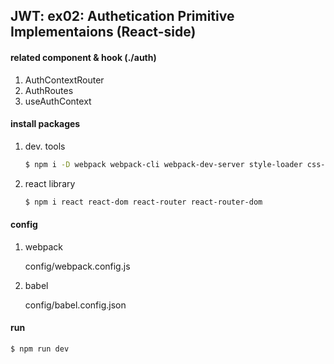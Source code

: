 ## JWT: ex02: Authetication Primitive Implementaions (React-side)

#### related component & hook (./auth)
1) AuthContextRouter
2) AuthRoutes
3) useAuthContext


#### install packages
1) dev. tools
   ```sh
   $ npm i -D webpack webpack-cli webpack-dev-server style-loader css-loader node-sass sass-loader babel-loader @babel/core @babel/cli @babel/preset-env @babel/preset-react @babel/plugin-transform-runtime @babel/plugin-syntax-throw-expressions
   ```

2) react library
   ```sh
   $ npm i react react-dom react-router react-router-dom
   ```


#### config
1) webpack
   
   config/webpack.config.js

2) babel
   
   config/babel.config.json


#### run
```sh
$ npm run dev
```


